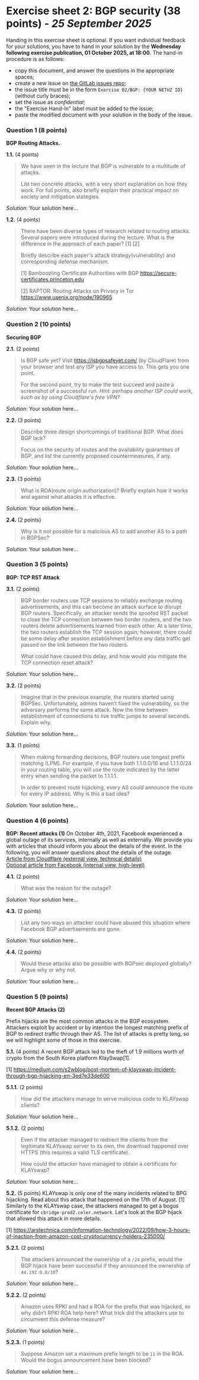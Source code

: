 # Exercise sheet 2: BGP security (38 points) - *25 September 2025*

Handing in this exercise sheet is optional.
If you want individual feedback for your solutions, you have to hand in your solution by the **Wednesday following exercise publication, 01 October 2025, at 18:00**.
The hand-in procedure is as follows:

- copy this document, and answer the questions in the appropriate spaces;
- create a new issue on [the GitLab issues repo](https://gitlab.inf.ethz.ch/PRV-PERRIG/netsec-course/netsec-2025-issues);
- the issue title must be in the form `Exercise 02/BGP: {YOUR NETHZ ID}` (without curly braces);
- set the issue as _confidential_;
- the "Exercise Hand-In" label must be added to the issue;
- paste the modified document with your solution in the body of the issue.


### Question 1 (8 points)
**BGP Routing Attacks.**

**1.1.** (4 points)
> We have seen in the lecture that BGP is vulnerable to a multitude of attacks.
> 
> List two concrete attacks, with a very short explanation on how they work.
> For full points, also briefly explain their practical impact on society and mitigation stategies.

_Solution_:
Your solution here...

**1.2.** (4 points)
> There have been diverse types of research related to routing attacks.
> Several papers were introduced during the lecture.
> What is the difference in the approach of each paper? [1] [2]
> 
> Briefly describe each paper's attack strategy(vulnerability) and corresponding defense mechanism. 
> 
> [1] Bamboozling Certificate Authorities with BGP <https://secure-certificates.princeton.edu>
> 
> [2] RAPTOR: Routing Attacks on Privacy in Tor <https://www.usenix.org/node/190965>

_Solution_:
Your solution here...

### Question 2 (10 points)
**Securing BGP**

**2.1.** (2 points)
> Is BGP safe yet? Visit https://isbgpsafeyet.com/ (by CloudFlare) from your browser and test any ISP you have access to. This gets you one point.
> 
> For the second point, try to make the test succeed and paste a screenshot of a successful run. *Hint: perhaps another ISP could work, such as by using Cloudflare's free VPN?*

_Solution_:
Your solution here...

**2.2.** (3 points)
> Describe three design shortcomings of traditional BGP. What does BGP lack?
> 
> Focus on the security of routes and the availability guarantees of BGP, and list the currently proposed countermeasures, if any.

_Solution_:
Your solution here...

**2.3.** (3 points)
> What is ROA(route origin authorization)? Briefly explain how it works and
> against what attacks it is effective.

_Solution_:
Your solution here...

**2.4.** (2 points)
> Why is it not possible for a malicious AS to add another AS to a path in
> BGPSec?

_Solution_:
Your solution here...

### Question 3 (5 points)
**BGP: TCP RST Attack**

**3.1.** (2 points)
> BGP border routers use TCP sessions to reliably exchange routing
> advertisements, and this can become an attack surface to disrupt BGP
> routers. Specifically, an attacker sends the spoofed RST packet to close
> the TCP connection between two border routers, and the two routers
> delete advertisements learned from each other. At a later time, the two
> routers establish the TCP session again; however, there could be some
> delay after session establishment before any data traffic get passed on
> the link between the two routers.
> 
> What could have caused this delay, and how would you mitigate the TCP
> connection reset attack?

_Solution_:
Your solution here...

**3.2.** (2 points)
> Imagine that in the previous example, the routers started using BGPSec.
> Unfortunately, admins haven’t fixed the vulnerability, so the adversary
> performs the same attack. Now the time between establishment of
> connections to live traffic jumps to several seconds. Explain why.

_Solution_:
Your solution here...

**3.3.** (1 points)
> When making forwarding decisions, BGP routers use longest prefix
> matching (LPM). For example, if you have both 1.1.0.0/16 and 1.1.1.0/24
> in your routing table, you will use the route indicated by the latter
> entry when sending the packet to 1.1.1.1.
> 
> In order to prevent route hijacking, every AS could announce the route
> for every IP address. Why is this a bad idea?

_Solution_:
Your solution here...

### Question 4 (6 points)
**BGP: Recent attacks (1)**
On October 4th, 2021, Facebook experienced a global outage of its services,
internally as well as externally. We provide you with articles that should inform
you about the details of the event. In the following, you will answer questions
about the details of the outage. <br>
[Article from Cloudflare (external view, technical details)](https://blog.cloudflare.com/october-2021-facebook-outage/)
<br>
[Optional article from Facebook (internal view, high-level)](https://engineering.fb.com/2021/10/05/networking-traffic/outage-details/)
<br>

**4.1.** (2 points)
> What was the reason for the outage?

_Solution_:
Your solution here...

**4.3.** (2 points)
> List any two ways an attacker could have abused this situation where Facebook
> BGP advertisements are gone.

_Solution_:
Your solution here...

**4.4.** (2 points)
> Would these attacks also be possible with BGPsec deployed globally? Argue
> why or why not.

_Solution_:
Your solution here...

### Question 5 (9 points)
**Recent BGP Attacks (2)**

Prefix hijacks are the most common attacks in the BGP ecosystem. Attackers exploit 
by accident or by intention the longest matching prefix of BGP to redirect traffic through their AS. 
The list of attacks is pretty long, so we will highlight some of those in this exercise.

**5.1.** (4 points)
A recent BGP attack led to the theft of 1.9 millions worth of crypto from the South Korea platform KlaySwap[1].

[1] <https://medium.com/s2wblog/post-mortem-of-klayswap-incident-through-bgp-hijacking-en-3ed7e33de600>

**5.1.1.** (2 points)
> How did the attackers manage to serve malicious code to KLAYswap clients?

_Solution_:
Your solution here...

**5.1.2.** (2 points)
> Even if the attacker managed to redirect the clients from the legitimate KLAYswap server to its own,
> the download happened over HTTPS (this requires a valid TLS certificate).
> 
> How could the attacker have managed to obtain a certificate for KLAYswap?

_Solution_:
Your solution here...

**5.2.** (5 points)
KLAYswap is only one of the many incidents related to BPG hijacking. 
Read about this attack that happened on the 17th of August. [1]
Similarly to the KLAYswap case, the attackers managed to get a bogus certificate for `cbridge-prod2.celer.network`. 
Let's look at the BGP hijack that allowed this attack in more details.

[1] <https://arstechnica.com/information-technology/2022/09/how-3-hours-of-inaction-from-amazon-cost-cryptocurrency-holders-235000/>

**5.2.1.** (2 points)
> The attackers announced the ownership of a `/24` prefix, would the BGP hijack have been successful 
> if they announced the ownership of `44.192.0.0/10`?

_Solution_:
Your solution here...

**5.2.2.** (2 points)
> Amazon uses RPKI and had a ROA for the prefix that was hijacked, so why didn’t RPKI ROA help here?
> What trick did the attackers use to circumvent this defense measure?

_Solution_:
Your solution here...

**5.2.3.** (1 points)
> Suppose Amazon set a maximum prefix length to be `11` in the ROA. Would the bogus announcement
> have been blocked?

_Solution_:
Your solution here...